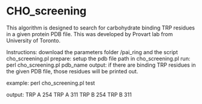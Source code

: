 # CHO_screening
This algorithm is designed to search for carbohydrate binding TRP residues in a given protein PDB file. This was developed by Provart lab from University of Toronto.

Instructions:
download the parameters folder /pai_ring and the script cho_screening.pl
prepare: setup the pdb file path in cho_screening.pl
run: perl cho_screening.pl pdb_name
output: if there are binding TRP residues in the given PDB file, those residues will be printed out.


example:
perl cho_screening.pl test

output:
TRP A 254
TRP A 311
TRP B 254
TRP B 311
